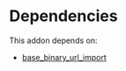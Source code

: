 # Dependencies

This addon depends on:

- [base_binary_url_import](https://github.com/bringout/oca-technical)

